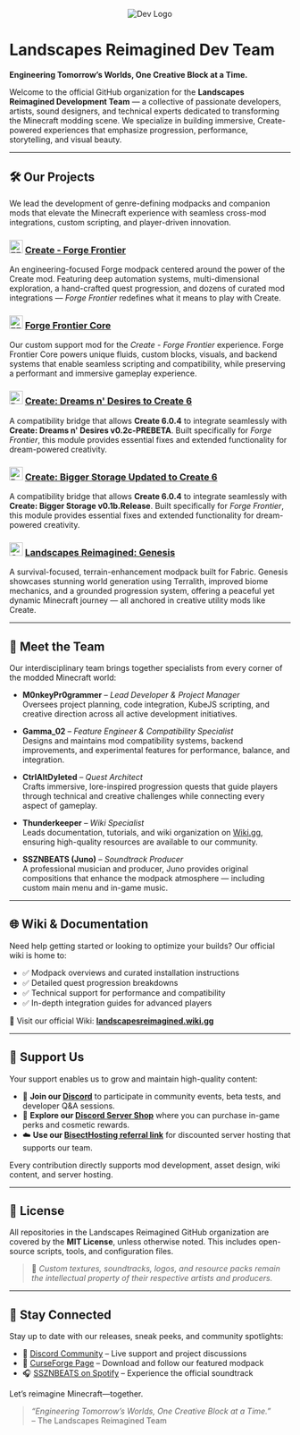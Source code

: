<p align="center">
  <img src="https://avatars.githubusercontent.com/u/212823215?s=200&v=4" alt="Dev Logo" />
</p>

# Landscapes Reimagined Dev Team

**Engineering Tomorrow’s Worlds, One Creative Block at a Time.**

Welcome to the official GitHub organization for the **Landscapes Reimagined Development Team** — a collective of passionate developers, artists, sound designers, and technical experts dedicated to transforming the Minecraft modding scene. We specialize in building immersive, Create-powered experiences that emphasize progression, performance, storytelling, and visual beauty.

---

## 🛠️ Our Projects

We lead the development of genre-defining modpacks and companion mods that elevate the Minecraft experience with seamless cross-mod integrations, custom scripting, and player-driven innovation.

### <img src="https://media.forgecdn.net/avatars/1186/266/638760292700710009.png" alt="FF Logo" width="24"/> [Create - Forge Frontier](https://www.curseforge.com/minecraft/modpacks/forge-frontier)  
An engineering-focused Forge modpack centered around the power of the Create mod. Featuring deep automation systems, multi-dimensional exploration, a hand-crafted quest progression, and dozens of curated mod integrations — *Forge Frontier* redefines what it means to play with Create.

### <img src="https://media.forgecdn.net/avatars/1157/652/638725737310519772.png" alt="FF Core Logo" width="24"/> [Forge Frontier Core](https://www.curseforge.com/minecraft/mc-mods/forge-frontier-core)  
Our custom support mod for the *Create - Forge Frontier* experience. Forge Frontier Core powers unique fluids, custom blocks, visuals, and backend systems that enable seamless scripting and compatibility, while preserving a performant and immersive gameplay experience.

### <img src="https://media.forgecdn.net/avatars/1285/596/638836094521413585.png" alt="DnD Compat Logo" width="24"/> [Create: Dreams n' Desires to Create 6](https://www.curseforge.com/minecraft/mc-mods/create-dreams-n-desires-updated-to-create-6)  
A compatibility bridge that allows **Create 6.0.4** to integrate seamlessly with **Create: Dreams n' Desires v0.2c-PREBETA**. Built specifically for *Forge Frontier*, this module provides essential fixes and extended functionality for dream-powered creativity.

### <img src="https://media.forgecdn.net/avatars/1297/821/638843578349352798.png" alt="BS Compat Logo" width="24"/> [Create: Bigger Storage Updated to Create 6](https://www.curseforge.com/minecraft/mc-mods/create-bigger-storage-updated-to-create-6)
A compatibility bridge that allows **Create 6.0.4** to integrate seamlessly with **Create: Bigger Storage v0.1b.Release**. Built specifically for *Forge Frontier*, this module provides essential fixes and extended functionality for dream-powered creativity.

### <img src="https://cdn.modrinth.com/data/MdznSbKA/5b106d3f8e7f42ab1613e1b6f08da918d2c6eb90_96.webp" alt="Genesis Logo" width="24"/> [Landscapes Reimagined: Genesis](https://modrinth.com/modpack/landscapes-reimagined-genesis)  
A survival-focused, terrain-enhancement modpack built for Fabric. Genesis showcases stunning world generation using Terralith, improved biome mechanics, and a grounded progression system, offering a peaceful yet dynamic Minecraft journey — all anchored in creative utility mods like Create.

---

## 👥 Meet the Team

Our interdisciplinary team brings together specialists from every corner of the modded Minecraft world:

- **M0nkeyPr0grammer** – *Lead Developer & Project Manager*  
  Oversees project planning, code integration, KubeJS scripting, and creative direction across all active development initiatives.

- **Gamma_02** – *Feature Engineer & Compatibility Specialist*  
  Designs and maintains mod compatibility systems, backend improvements, and experimental features for performance, balance, and integration.

- **CtrlAltDyleted** – *Quest Architect*  
  Crafts immersive, lore-inspired progression quests that guide players through technical and creative challenges while connecting every aspect of gameplay.

- **Thunderkeeper** – *Wiki Specialist*  
  Leads documentation, tutorials, and wiki organization on [Wiki.gg](https://landscapesreimagined.wiki.gg), ensuring high-quality resources are available to our community.

- **SSZNBEATS (Juno)** – *Soundtrack Producer*  
  A professional musician and producer, Juno provides original compositions that enhance the modpack atmosphere — including custom main menu and in-game music.

---

## 🌐 Wiki & Documentation

Need help getting started or looking to optimize your builds? Our official wiki is home to:

- ✅ Modpack overviews and curated installation instructions  
- ✅ Detailed quest progression breakdowns  
- ✅ Technical support for performance and compatibility  
- ✅ In-depth integration guides for advanced players  

📖 Visit our official Wiki: **[landscapesreimagined.wiki.gg](https://landscapesreimagined.wiki.gg)**

---

## 🤝 Support Us

Your support enables us to grow and maintain high-quality content:

- 🧢 **Join our [Discord](https://discord.gg/quenZthXgy)** to participate in community events, beta tests, and developer Q&A sessions.  
- 🛒 **Explore our [Discord Server Shop](https://discord.com/servers/landscapes-reimagined-1097668922737696919)** where you can purchase in-game perks and cosmetic rewards.  
- ☁️ **Use our [BisectHosting referral link](https://bisecthosting.com/M0nkeyPr0grammer?r=github)** for discounted server hosting that supports our team.  

Every contribution directly supports mod development, asset design, wiki content, and server hosting.

---

## 📜 License

All repositories in the Landscapes Reimagined GitHub organization are covered by the **MIT License**, unless otherwise noted. This includes open-source scripts, tools, and configuration files.

> 🎨 *Custom textures, soundtracks, logos, and resource packs remain the intellectual property of their respective artists and producers.*

---

## 🚀 Stay Connected

Stay up to date with our releases, sneak peeks, and community spotlights:

- 💬 [Discord Community](https://discord.gg/quenZthXgy) – Live support and project discussions  
- 🧭 [CurseForge Page](https://www.curseforge.com/minecraft/modpacks/create-forge-frontier) – Download and follow our featured modpack  
- 🎧 [SSZNBEATS on Spotify](https://open.spotify.com/search/SSZNBEATS) – Experience the official soundtrack  

Let’s reimagine Minecraft—together.

> *“Engineering Tomorrow’s Worlds, One Creative Block at a Time.”*  
> – The Landscapes Reimagined Team
